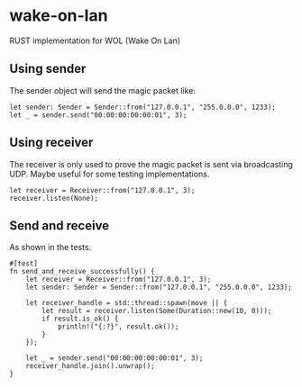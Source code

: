 # wake-on-lan
RUST implementation for WOL (Wake On Lan)

## Using sender
The sender object will send the magic packet like:

```
let sender: Sender = Sender::from("127.0.0.1", "255.0.0.0", 1233);
let _ = sender.send("00:00:00:00:00:01", 3);
```

## Using receiver
The receiver is only used to prove the magic packet is sent via broadcasting UDP. 
Maybe useful for some testing implementations.

```
let receiver = Receiver::from("127.0.0.1", 3);
receiver.listen(None);
```

## Send and receive
As shown in the tests.

```
#[test]
fn send_and_receive_successfully() {
    let receiver = Receiver::from("127.0.0.1", 3);
    let sender: Sender = Sender::from("127.0.0.1", "255.0.0.0", 1233);

    let receiver_handle = std::thread::spawn(move || {
        let result = receiver.listen(Some(Duration::new(10, 0)));
        if result.is_ok() {
            println!("{:?}", result.ok());
        }
    });

    let _ = sender.send("00:00:00:00:00:01", 3);
    receiver_handle.join().unwrap();
}
```
